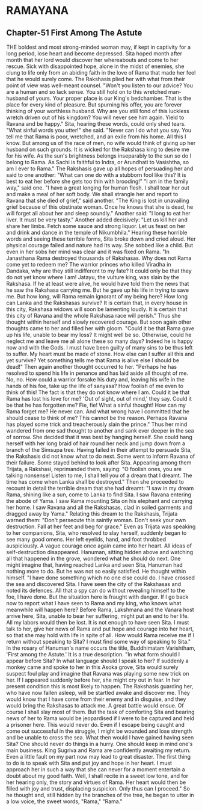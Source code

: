 # RAMAYANA
## Chapter-51 First Among The Astute

THE boldest and most strong-minded woman may, if kept in captivity for a long period, lose heart and become depressed. Sita hoped month after month that her lord would discover her whereabouts and come to her rescue. Sick with disappointed hope, alone in the midst of enemies, she clung to life only from an abiding faith in the love of Rama that made her feel that he would surely come. The Rakshasis plied her with what from their point of view was well-meant counsel. "Won't you listen to our advice? You are a human and so lack sense. You still hold on to this wretched man-husband of yours. Your proper place is our King's bedchamber. That is the place for every kind of pleasure. But spurning his offer, you are forever thinking of your worthless husband. Why are you still fond of this luckless wretch driven out of his kingdom? You will never see him again. Yield to Ravana and be happy." Sita, hearing these words, could only shed tears. "What sinful words you utter!" she said. "Never can I do what you say. You tell me that Rama is poor, wretched, and an exiIe from his home. All this I know. But among us of the race of men, no wife would think of giving up her husband on such grounds. It is wicked for the Rakshasa king to desire me for his wife. As the sun's brightness belongs inseparably to the sun so do I belong to Rama. As Sachi is faithful to Indra, or Arundhati to Vasishtha, so am I ever to Rama." The Rakshasis gave up all hopes of persuading her and said to one another: "What can one do with a stubborn fool like this? It is best to eat her before she gets too thin with brooding!" "I am in the family way," said one. "I have a great longing for human flesh. I shall tear her out and make a meal of her soft body. We shall strangle her and report to Ravana that she died of grief," said another. "The King is lost in unavailing grief because of this obstinate woman. Once he knows that she is dead, he will forget all about her and sleep soundly." Another said: "I long to eat her liver. It must be very tasty." Another added decisively: "Let us kill her and share her limbs. Fetch some sauce and strong liquor. Let us feast on her and drink and dance in the temple of Nikumbhila." Hearing these horrible words and seeing these terrible forms, Sita broke down and cried aloud. Her physical courage failed and nature had its way. She sobbed like a child. But even in her sobs her mind was clear and it was fixed on Rama. "In Janasthana Rama destroyed thousands of Rakshasas. Why does not Rama come yet to redeem me? The warrior princes who killed Viradha in Dandaka, why are they still indifferent to my fate? It could only be that they do not yet know where I am! Jatayu, the vulture king, was slain by the Rakshasa. If he at least were alive, he would have told them the news that he saw the Rakshasa carrying me. But he gave up his life in trying to save me. But how long, will Rama remain ignorant of my being here? How long can Lanka and the Rakshasas survive? It is certain that, in every house in this city, Rakshasa widows will soon be lamenting loudly. It is certain that this city of Ravana and the whole Rakshasa race will perish." Thus she thought within herself and slowly recovered courage. But soon again other thoughts came to her and filled her with gloom. "Could it be that Rama gave up his life, unable to bear my loss? It might well be so. Otherwise, could he neglect me and leave me all alone these so many days? Indeed he is happy now and with the Gods. I must have been guilty of many sins to be thus left to suffer. My heart must be made of stone. How else can I suffer all this and yet survive? Yet something tells me that Rama is alive else I should be dead!" Then again another thought occurred to her. "Perhaps he has resolved to spend his life in penance and has laid aside all thought of me. No, no. How could a warrior forsake his duty and, leaving his wife in the hands of his foe, take up the life of sanyasa? How foolish of me even to think of this! The fact is that they do not know where I am. Could it be that Rama has lost his love for me? 'Out of sight, out of mind,' they say. Could it be that he has forgotten me? Fie, fie! What a sinful thought! How can my Rama forget me? He never can. And what wrong have I committed that he should cease to think of me? This cannot be the reason. Perhaps Ravana has played some trick and treacherously slain the prince." Thus her mind wandered from one sad thought to another and sank ever deeper in the sea of sorrow. She decided that it was best by hanging herself. She could hang herself with her long braid of hair round her neck and jump down from a branch of the Simsupa tree. Having failed in their attempt to persuade Sita, the Rakshasis did not know what to do next. Some went to inform Ravana of their failure. Some stayed behind to look after Sita. Appearing among them Trijata, a Rakshasi, reprimanded them, saying: "O foolish ones, you are talking nonsense! Listen to me, I shall tell you of a dream that I dreamt. The time has come when Lanka shall be destroyed." Then she proceeded to recount in detail the terrible dream that she had dreamt: "I saw in my dream Rama, shining like a sun, come to Lanka to find Sita. I saw Ravana entering the abode of Yama. I saw Rama mounting Sita on his elephant and carrying her home. I saw Ravana and all the Rakshasas, clad in soiled garments and dragged away by Yama." Relating this dream to the Rakshasis, Trijata warned them: "Don't persecute this saintly woman. Don't seek your own destruction. Fall at her feet and beg for grace." Even as Trijata was speaking to her companions, Sita, who resolved to slay herself, suddenly began to see many good omens. Her left eyelids, hand, and foot throbbed auspiciously. A vague courage once again came into her heart. All ideas of self-destruction disappeared. Hanuman, sitting hidden above and watching all that happened in the grove, wondered what he should do next. One might imagine that, having reached Lanka and seen Sita, Hanuman had nothing more to do. But he was not so easily satisfied. He thought within himself. "I have done something which no one else could do. I have crossed the sea and discovered Sita. I have seen the city of the Rakshasas and noted its defences. All that a spy can do without revealing himself to the foe, I have done. But the situation here is fraught with danger. If I go back now to report what I have seen to Rama and my king, who knows what meanwhile will happen here? Before Rama, Lakshmana and the Vanara host arrive here, Sita, unable to bear her suffering, might put an end to her life. All my labors would then be lost. It is not enough to have seen Sita. I must talk to her, give her news of Rama and put hope and courage into her heart, so that she may hold with life in spite of all. How would Rama receive me if I return without speaking to Sita? I must find some way of speaking to Sita." In the rosary of Hanuman's name occurs the title, Buddhimatam Varishtham, 'First among the Astute.' It is a true description. "In what form should I appear before Sita? In what language should I speak to her? If suddenly a monkey came and spoke to her in this Asoka grove, Sita would surely suspect foul play and imagine that Ravana was playing some new trick on her. If I appeared suddenly before her, she might cry out in fear. In her present condition this is most likely to happen. The Rakshasis guarding her, who have now fallen asleep, will be startled awake and discover me. They would know that I have come from their enemy and in disguise, and they would bring the Rakshasas to attack me. A great battle would ensue. Of course I shall slay most of them. But the task of comforting Sita and bearing news of her to Rama would be jeopardised if I were to be captured and held a prisoner here. This would never do. Even if I escape being caught and come out successful in the struggle, I might be wounded and lose strength and be unable to cross the sea. What then would I have gained having seen Sita? One should never do things in a hurry. One should keep in mind one's main business. King Sugriva and Rama are confidently awaiting my return. Even a little fault on my part now may lead to great disaster. The first thing to do is to speak with Sita and put joy and hope in her heart. I must approach her in such a way that she can never for a moment entertain a doubt about my good faith. Well, I shall recite in a sweet low tone, and for her hearing only, the story and virtues of Rama. Her heart would then be filled with joy and trust, displacing suspicion. Only thus can I proceed." So he thought and, still hidden by the branches of the tree, he began to utter in a low voice, the sweet words, "Rama," "Rama."
